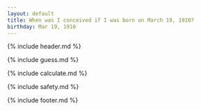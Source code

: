 ```yaml
---
layout: default
title: When was I conceived if I was born on March 19, 1910?
birthday: Mar 19, 1910
---
```


{% include header.md %}

{% include guess.md %}

{% include calculate.md %}

{% include safety.md %}

{% include footer.md %}



